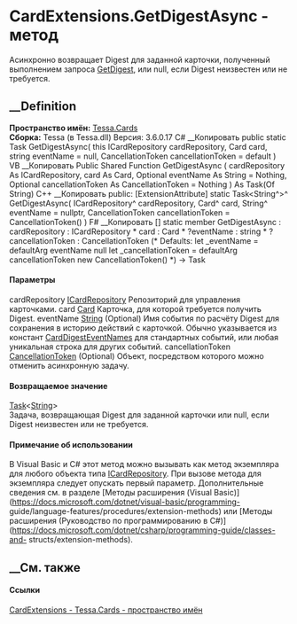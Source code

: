 # CardExtensions.GetDigestAsync - метод
Асинхронно возвращает Digest для заданной карточки, полученный выполнением
запроса [GetDigest](F_Tessa_Cards_CardRequestTypes_GetDigest.htm), или null,
если Digest неизвестен или не требуется.
## __Definition
 **Пространство имён:** [Tessa.Cards](N_Tessa_Cards.htm)  
 **Сборка:** Tessa (в Tessa.dll) Версия: 3.6.0.17
C# __Копировать
     public static Task<string> GetDigestAsync(
    	this ICardRepository cardRepository,
    	Card card,
    	string eventName = null,
    	CancellationToken cancellationToken = default
    )
VB __Копировать
    <ExtensionAttribute>
    Public Shared Function GetDigestAsync ( 
    	cardRepository As ICardRepository,
    	card As Card,
    	Optional eventName As String = Nothing,
    	Optional cancellationToken As CancellationToken = Nothing
    ) As Task(Of String)
C++ __Копировать
     public:
    [ExtensionAttribute]
    static Task<String^>^ GetDigestAsync(
    	ICardRepository^ cardRepository, 
    	Card^ card, 
    	String^ eventName = nullptr, 
    	CancellationToken cancellationToken = CancellationToken()
    )
F# __Копировать
     [<ExtensionAttribute>]
    static member GetDigestAsync : 
            cardRepository : ICardRepository * 
            card : Card * 
            ?eventName : string * 
            ?cancellationToken : CancellationToken 
    (* Defaults:
            let _eventName = defaultArg eventName null
            let _cancellationToken = defaultArg cancellationToken new CancellationToken()
    *)
    -> Task<string> 
#### Параметры
cardRepository [ICardRepository](T_Tessa_Cards_ICardRepository.htm)
    Репозиторий для управления карточками.
card [Card](T_Tessa_Cards_Card.htm)
    Карточка, для которой требуется получить Digest.
eventName [String](https://learn.microsoft.com/dotnet/api/system.string)
(Optional)
     Имя события по расчёту Digest для сохранения в историю действий с карточкой. Обычно указывается из констант [CardDigestEventNames](T_Tessa_Cards_CardDigestEventNames.htm) для стандартных событий, или любая уникальная строка для других событий. 
cancellationToken
[CancellationToken](https://learn.microsoft.com/dotnet/api/system.threading.cancellationtoken)
(Optional)
    Объект, посредством которого можно отменить асинхронную задачу.
#### Возвращаемое значение
[Task](https://learn.microsoft.com/dotnet/api/system.threading.tasks.task-1)<[String](https://learn.microsoft.com/dotnet/api/system.string)>  
Задача, возвращающая Digest для заданной карточки или null, если Digest
неизвестен или не требуется.
#### Примечание об использовании
В Visual Basic и C# этот метод можно вызывать как метод экземпляра для любого
объекта типа [ICardRepository](T_Tessa_Cards_ICardRepository.htm). При вызове
метода для экземпляра следует опускать первый параметр. Дополнительные
сведения см. в разделе [Методы расширения (Visual
Basic)](https://docs.microsoft.com/dotnet/visual-basic/programming-
guide/language-features/procedures/extension-methods) или [Методы расширения
(Руководство по программированию в
C#)](https://docs.microsoft.com/dotnet/csharp/programming-guide/classes-and-
structs/extension-methods).
##  __См. также
#### Ссылки
[CardExtensions - ](T_Tessa_Cards_CardExtensions.htm)
[Tessa.Cards - пространство имён](N_Tessa_Cards.htm)
